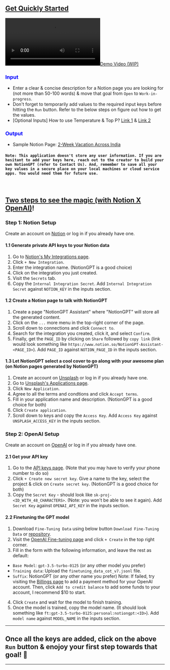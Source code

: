 &nbsp;
## <u>Get Quickly Started</u>

[![Demo Video (WIP)](https://example.com/video.mp4)](https://example.com/video.mp4)

### <span style="color:blue">Input</span>
- Enter a clear & concise description for a Notion page you are looking for (not more than 50-100 words) & move that goal from `Open` to `Work-in-progress`.
- Don't forget to temporarily add values to the required input keys before hitting the `Run` button. Refer to the below steps on figure out how to get the values.
- [Optional Inputs] How to use Temperature & Top P? [Link 1](https://medium.com/@1511425435311/understanding-openais-temperature-and-top-p-parameters-in-language-models-d2066504684f) & [Link 2](https://community.openai.com/t/cheat-sheet-mastering-temperature-and-top-p-in-chatgpt-api/172683)

### <span style="color:blue">Output</span>
- Sample Notion Page: [2-Week Vacation Across India](https://www.notion.so/8d447c76a4cf4460aad2f013cd6e57ba)

#### `Note: This application doesn't store any user information. If you are hesitant to add your keys here, reach out to the creator to build your own NotionGPT (refer to Contact Us). And, remember to save all your key values in a secure place on your local machines or cloud service apps. You would need them for future use.`
&nbsp;

## <u>Two steps to see the magic (with Notion X OpenAI)</u>!

### Step 1: Notion Setup
Create an account on [Notion](https://notion.so) or log in if you already have one.

#### 1.1 Generate private API keys to your Notion data
1. Go to [Notion's My Integrations page](https://www.notion.so/my-integrations).
2. Click `+ New Integration`.
3. Enter the integration name. (NotionGPT is a good choice)
4. Click on the integration you just created.
5. Visit the `Secrets` tab.
6. Copy the `Internal Integration Secret`. Add `Internal Integration Secret` against `NOTION_KEY` in the inputs section.

#### 1.2 Create a Notion page to talk with NotionGPT
1. Create a page "NotionGPT Assistant" where "NotionGPT" will store all the generated content.
2. Click on the `...` more menu in the top-right corner of the page.
3. Scroll down to connections and click `Connect to`.
4. Search for the integration you created, click it, and select `Confirm`.
5. Finally, get the `PAGE_ID` by clicking on `Share` followed by `copy link` (link would look something like `https://www.notion.so/NotionGPT-Assistant-<PAGE_ID>`). Add `PAGE_ID` against `NOTION_PAGE_ID` in the inputs section.

#### 1.3 Let NotionGPT select a cool cover to go along with your awesome plan (on Notion pages generated by NotionGPT)
1. Create an account on [Unsplash](https://unsplash.com/join) or log in if you already have one.
2. Go to [Unsplash's Applications page](https://unsplash.com/oauth/applications).
3. Click `New Application`.
4. Agree to all the terms and condtions and click `Accept terms`.
5. Fill in your application name and description. (NotionGPT is a good choice for both)
6. Click `Create application`.
7. Scroll down to keys and copy the `Access Key`. Add `Access Key` against `UNSPLASH_ACCESS_KEY` in the inputs section.

### Step 2: OpenAI Setup
Create an account on [OpenAI](https://platform.openai.com/signup) or log in if you already have one.

#### 2.1 Get your API key
1. Go to the [API keys page](https://platform.openai.com/account/api-keys). (Note that you may have to verify your phone number to do so)
2. Click `+ Create new secret key`. Give a name to the key, select the project & click on `Create secret key`. (NotionGPT is a good choice for both)
3. Copy the `Secret Key` - should look like `sk-proj-<ID_WITH_48_CHARACTERS>`. (Note: you won't be able to see it again). Add `Secret Key` against `OPENAI_API_KEY` in the inputs section.

#### 2.2 Finetuning the GPT model
1. Download `Fine-Tuning Data` using below button `Download Fine-Tuning Data` or [repository](https://huggingface.co/spaces/disciple0/notion-gpt/tree/main/data).
2. Visit the [OpenAI Fine-tuning page](https://platform.openai.com/finetune) and click `+ Create` in the top right corner.
3. Fill in the form with the following information, and leave the rest as default:
- `Base Model`: `gpt-3.5-turbo-0125` (or any other model you prefer)
- `Training data`: Upload the `finetuning_data_cot_v7.jsonl` file.
- `Suffix`: NotionGPT (or any other name you prefer)
Note: If failed, try visiting the [Billings page](https://platform.openai.com/settings/organization/billing/overview) to add a payment method for your OpenAI account. Then, click `Add to credit balance` to add some funds to your account, I recommend $10 to start.
4. Click `Create` and wait for the model to finish training.
5. Once the model is trained, copy the model name. (It should look something like `ft:gpt-3.5-turbo-0125:personal:notiongpt:<ID>`). Add `model name` against `MODEL_NAME` in the inputs section.
---
## Once all the keys are added, click on the above `Run` button & enojoy your first step towards that goal! 🎉
---